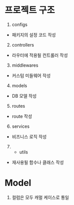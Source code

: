 # 프로젝트 구조

1. configs
  - 패키지의 설정 코드 작성

2. controllers
  - 라우터에 적용될 컨트롤러 작성

3. middlewares
  - 커스텀 미들웨어 작성

4. models
  - DB 모델 작성

5. routes
  - route 작성

6. services
  - 비즈니스 로직 작성

7. - utils
  - 재사용될 함수나 클래스 작성

# Model

1. 컬럼은 모두 캐멀 케이스로 통일

